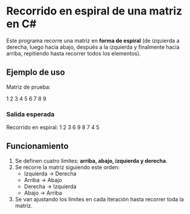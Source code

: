 # Recorrido en espiral de una matriz en C#

Este programa recorre una matriz en **forma de espiral** (de izquierda a derecha, luego hacia abajo, después a la izquierda y finalmente hacia arriba, repitiendo hasta recorrer todos los elementos).

## Ejemplo de uso

Matriz de prueba:

1 2 3
4 5 6
7 8 9


### Salida esperada

Recorrido en espiral:
1 2 3 6 9 8 7 4 5

## Funcionamiento

1. Se definen cuatro límites: **arriba, abajo, izquierda y derecha**.  
2. Se recorre la matriz siguiendo este orden:
   - Izquierda → Derecha  
   - Arriba → Abajo  
   - Derecha → Izquierda  
   - Abajo → Arriba  
3. Se van ajustando los límites en cada iteración hasta recorrer toda la matriz.

